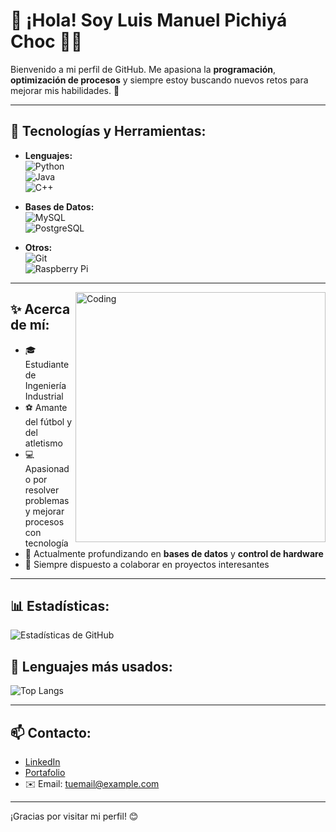 # 🌟 ¡Hola! Soy Luis Manuel Pichiyá Choc 👨‍💻

Bienvenido a mi perfil de GitHub. Me apasiona la **programación**, **optimización de procesos** y siempre estoy buscando nuevos retos para mejorar mis habilidades. 🚀

---

## 🔧 Tecnologías y Herramientas:
- **Lenguajes:**  
  ![Python](https://img.shields.io/badge/-Python-3776AB?style=flat&logo=python&logoColor=white)  
  ![Java](https://img.shields.io/badge/-Java-F89820?style=flat&logo=java&logoColor=white)  
  ![C++](https://img.shields.io/badge/-C%2B%2B-00599C?style=flat&logo=c%2B%2B&logoColor=white)

- **Bases de Datos:**  
  ![MySQL](https://img.shields.io/badge/-MySQL-4479A1?style=flat&logo=mysql&logoColor=white)  
  ![PostgreSQL](https://img.shields.io/badge/-PostgreSQL-336791?style=flat&logo=postgresql&logoColor=white)

- **Otros:**  
  ![Git](https://img.shields.io/badge/-Git-F05032?style=flat&logo=git&logoColor=white)  
  ![Raspberry Pi](https://img.shields.io/badge/-Raspberry%20Pi-C51A4A?style=flat&logo=raspberrypi&logoColor=white)  

---

<img align="right" alt="Coding" width="400" src="https://cdn.dribbble.com/users/1162077/screenshots/3848914/programmer.gif">

## ✨ Acerca de mí:
- 🎓 Estudiante de Ingeniería Industrial  
- ⚽ Amante del fútbol y del atletismo  
- 💻 Apasionado por resolver problemas y mejorar procesos con tecnología  
- 🌱 Actualmente profundizando en **bases de datos** y **control de hardware**  
- 🤝 Siempre dispuesto a colaborar en proyectos interesantes  

---

## 📊 Estadísticas:
![Estadísticas de GitHub](https://github-readme-stats.vercel.app/api?username=Pichi-f&show_icons=true&theme=radical)

## 🌟 Lenguajes más usados:
![Top Langs](https://github-readme-stats.vercel.app/api/top-langs/?username=Pichi-f&layout=compact&theme=radical)

---

## 📫 Contacto:
- [LinkedIn](https://www.linkedin.com/in/tuusuario)  
- [Portafolio](https://www.tusitio.com)  
- ✉️ Email: tuemail@example.com  

---

¡Gracias por visitar mi perfil! 😊
